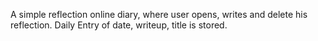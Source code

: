 A simple reflection online diary, where user opens, writes and delete his reflection.
Daily Entry of date, writeup, title is stored.
